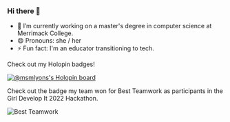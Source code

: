 ### Hi there 👋

- 🔭 I’m currently working on a master's degree in computer science at Merrimack College.
- 😄 Pronouns: she / her
- ⚡ Fun fact: I'm an educator transitioning to tech.

Check out my Holopin badges!

[![@msmlyons's Holopin board](https://holopin.io/api/user/board?user=msmlyons)](https://holopin.io/@msmlyons)

Check out the badge my team won for Best Teamwork as participants in the Girl Develop It 2022 Hackathon.

![Best Teamwork](https://user-images.githubusercontent.com/81724942/203152285-831cd769-4100-43bc-a1a8-b113f9399542.png)











<!--
- 👯 I’m looking to collaborate on ...
- 🤔 I’m looking for help with ...
- 💬 Ask me about ...
-->
